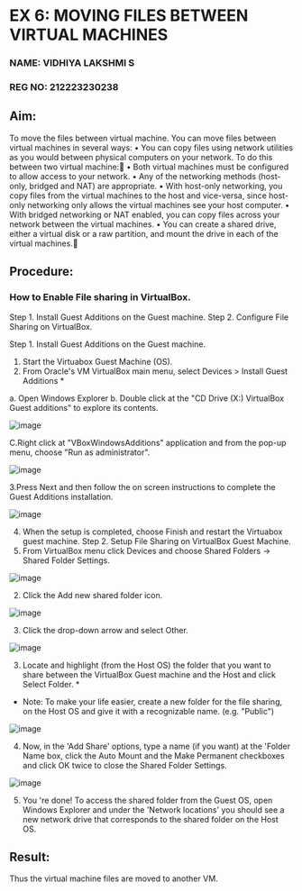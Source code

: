 # EX 6: MOVING FILES BETWEEN VIRTUAL MACHINES
### NAME: VIDHIYA LAKSHMI S
### REG NO: 212223230238
## Aim:
To move the files between virtual machine.
 You can move files between virtual machines in several ways:
•	You can copy files using network utilities as you would between physical computers on your network. To do this between two virtual machine:
•	Both virtual machines must be configured to allow access to your network.
•	Any of the networking methods (host-only, bridged and NAT) are appropriate. 
•	With host-only networking, you copy files from the virtual machines to the host and vice-versa, since host-only networking only allows the virtual machines see your host computer.
•	With bridged networking or NAT enabled, you can copy files across your network between the virtual machines.
•	You can create a shared drive, either a virtual disk or a raw partition, and mount the drive in each of the virtual machines.
## Procedure:
### How to Enable File sharing in VirtualBox. 
Step 1. Install Guest Additions on the Guest machine. 
Step 2. Configure File Sharing on VirtualBox. 
 
Step 1. Install Guest Additions on the Guest machine. 
1. Start the Virtuabox Guest Machine (OS). 
2. From Oracle's VM VirtualBox main menu, select Devices > Install Guest Additions *

a. Open Windows Explorer
b. Double click at the "CD Drive (X:) VirtualBox Guest additions" to explore its contents.
		  
![image](https://github.com/user-attachments/assets/d3dbb341-38c1-4f3e-92f7-0cfe1084e679)

C.Right click at "VBoxWindowsAdditions" application and from the pop-up menu, choose "Run as administrator".
 
![image](https://github.com/user-attachments/assets/35be1b73-df5c-445e-bb24-94d71f7898e4)

3.Press Next and then follow the on screen instructions to complete the Guest Additions installation.
	 
![image](https://github.com/user-attachments/assets/066c93ef-f2fa-40e8-a8f2-041ca2758db1)

4. When the setup is completed, choose Finish and restart the Virtuabox guest machine.
Step 2. Setup File Sharing on VirtualBox Guest Machine.
1. From VirtualBox menu click Devices and choose Shared Folders -> Shared Folder Settings.

![image](https://github.com/user-attachments/assets/c58d8e37-8a75-47ad-bdc8-800ff55b2ccf)

2. Click the Add new shared folder icon.
 
![image](https://github.com/user-attachments/assets/b7cb3277-4fce-4267-8916-04f94a41a2f8)

3. Click the drop-down arrow and select Other.
 
![image](https://github.com/user-attachments/assets/50268dcf-8b14-4592-9a69-439b0639db43)

3. Locate and highlight (from the Host OS) the folder that you want to share between the VirtualBox Guest machine and the Host and click Select Folder. *
* Note: To make your life easier, create a new folder for the file sharing, on the Host OS and give it with a recognizable name. (e.g. "Public")
 
![image](https://github.com/user-attachments/assets/076d8f8f-93cc-478e-902b-8d3d0b1474e6)

4. Now, in the 'Add Share' options, type a name (if you want) at the 'Folder Name box, click the Auto Mount and the Make Permanent checkboxes and click OK twice to close the Shared Folder Settings.
 
![image](https://github.com/user-attachments/assets/3f2c7dc1-5781-43e3-8e36-4e0706d603e0)

5. You 're done! To access the shared folder from the Guest OS, open Windows Explorer and under the 'Network locations' you should see a new network drive that corresponds to the shared folder on the Host OS.

## Result:

Thus the virtual machine files are moved to another VM.
